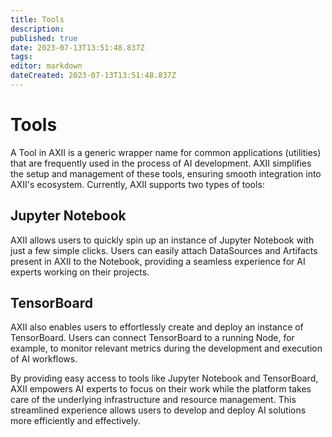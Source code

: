 ```yaml
---
title: Tools
description: 
published: true
date: 2023-07-13T13:51:48.837Z
tags: 
editor: markdown
dateCreated: 2023-07-13T13:51:48.837Z
---
```


# Tools
A Tool in AXII is a generic wrapper name for common applications (utilities) that are frequently used in the process of AI development. AXII simplifies the setup and management of these tools, ensuring smooth integration into AXII's ecosystem. Currently, AXII supports two types of tools:

## Jupyter Notebook

AXII allows users to quickly spin up an instance of Jupyter Notebook with just a few simple clicks. Users can easily attach DataSources and Artifacts present in AXII to the Notebook, providing a seamless experience for AI experts working on their projects.

## TensorBoard

AXII also enables users to effortlessly create and deploy an instance of TensorBoard. Users can connect TensorBoard to a running Node, for example, to monitor relevant metrics during the development and execution of AI workflows.

By providing easy access to tools like Jupyter Notebook and TensorBoard, AXII empowers AI experts to focus on their work while the platform takes care of the underlying infrastructure and resource management. This streamlined experience allows users to develop and deploy AI solutions more efficiently and effectively.
